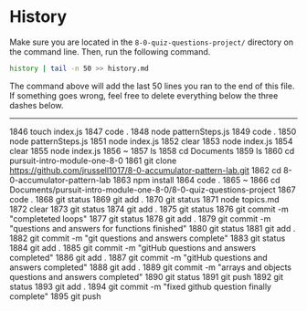 # History

Make sure you are located in the `8-0-quiz-questions-project/` directory on the command line. Then, run the following command.

```bash
history | tail -n 50 >> history.md
```

The command above will add the last 50 lines you ran to the end of this file. If something goes wrong, feel free to delete everything below the three dashes below.

---
 1846  touch index.js
 1847  code .
 1848  node patternSteps.js
 1849  code .
 1850  node patternSteps.js
 1851  node index.js
 1852  clear
 1853  node index.js
 1854  clear
 1855  node index.js
 1856  ~
 1857  ls
 1858  cd Documents
 1859  ls
 1860  cd pursuit-intro-module-one-8-0
 1861  git clone https://github.com/jrussell1017/8-0-accumulator-pattern-lab.git
 1862  cd 8-0-accumulator-pattern-lab
 1863  npm install
 1864  code .
 1865  ~
 1866  cd Documents/pursuit-intro-module-one-8-0/8-0-quiz-questions-project
 1867  code .
 1868  git status
 1869  git add .
 1870  git status
 1871  node topics.md
 1872  clear
 1873  git status
 1874  git add .
 1875  git status
 1876  git commit -m "completeted loops"
 1877  git status
 1878  git add .
 1879  git commit -m "questions and answers for functions finished"
 1880  git status
 1881  git add .
 1882  git commit -m "git questions and answers complete"
 1883  git status
 1884  git add .
 1885  git commit -m "gitHub questions and answers completed\"
 1886  git add .
 1887  git commit -m "gitHub questions and answers completed"
 1888  git add .
 1889  git commit -m "arrays and objects questions and answers completed"
 1890  git status
 1891  git push
 1892  git status
 1893  git add .
 1894  git commit -m "fixed github question finally complete"
 1895  git push
